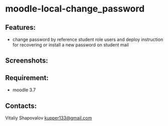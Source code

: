 # moodle-local-change_password

## Features:

- change password by reference student role users and deploy instruction for recovering or install a new password on student mail

## Screenshots:

## Requirement:

- moodle 3.7

## Contacts:

Vitaliy Shapovalov kupper133@gmail.com
